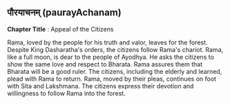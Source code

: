 ## पौरयाचनम् (paurayAchanam)
**Chapter Title** : Appeal of the Citizens

Rama, loved by the people for his truth and valor, leaves for the forest. Despite King Dasharatha's orders, the citizens follow Rama's chariot. Rama, like a full moon, is dear to the people of Ayodhya. He asks the citizens to show the same love and respect to Bharata. Rama assures them that Bharata will be a good ruler. The citizens, including the elderly and learned, plead with Rama to return. Rama, moved by their pleas, continues on foot with Sita and Lakshmana. The citizens express their devotion and willingness to follow Rama into the forest.